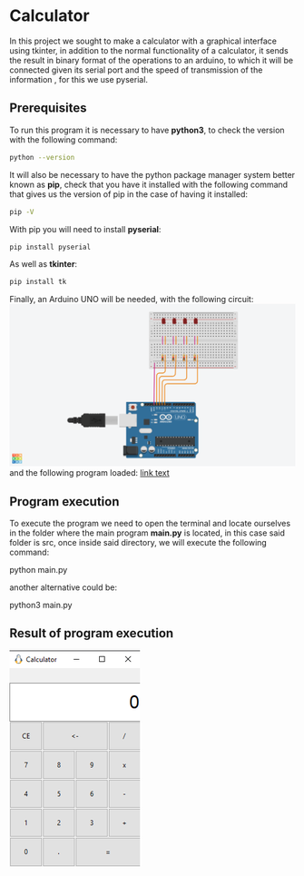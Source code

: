 # Calculator

In this project we sought to make a calculator with a graphical interface using tkinter, in addition to the normal functionality of a calculator, it sends the result in binary format of the operations to an arduino, to which it will be connected given its serial port and the speed of transmission of the information , for this we use pyserial.


## Prerequisites

To run this program it is necessary to have **python3**, to check the version with the following command:
```bash
python --version
```
It will also be necessary to have the python package manager system better known as **pip**, check that you have it installed with the following command that gives us the version of pip in the case of having it installed:
```bash
pip -V
```
With pip you will need to install **pyserial**:
```bash
pip install pyserial
```
As well as **tkinter**:
```bash
pip install tk
```
Finally, an Arduino UNO will be needed, with the following circuit:
![alt text for image](images/leds-port-serial.png)
and the following program loaded:
[link text](src/leds_serial.ino)

## Program execution

To execute the program we need to open the terminal and locate ourselves in the folder where the main program **main.py** is located, in this case said folder is src, once inside said directory, we will execute the following command:

python main.py

another alternative could be:

python3 main.py

## Result of program execution

![alt text for image](images/calculatorImage.png)